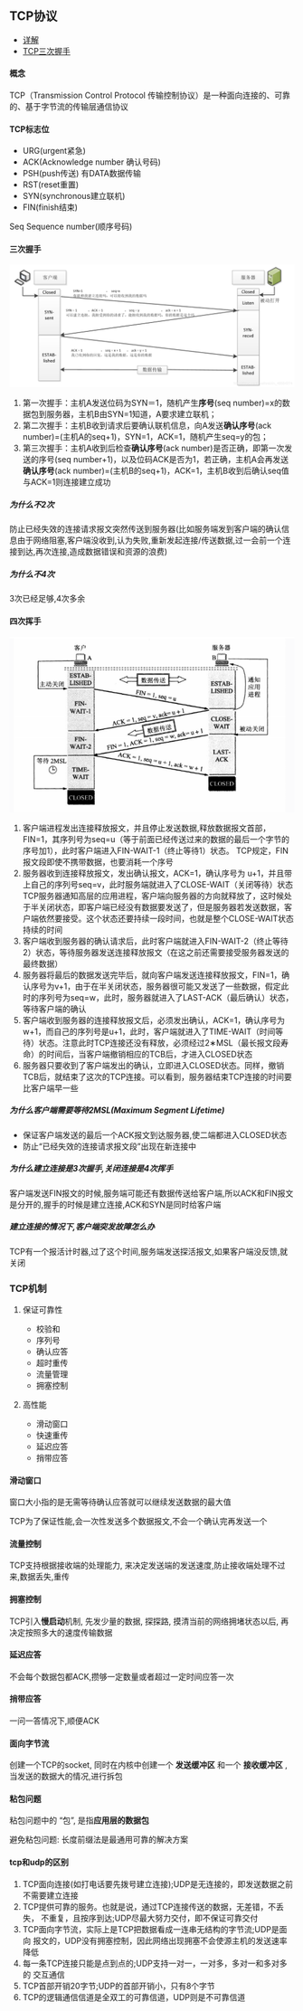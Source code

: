 ## TCP协议

- [详解](https://blog.csdn.net/sinat_36629696/article/details/80740678)
- [TCP三次握手](https://blog.csdn.net/weixin_48684274/article/details/108263608)

#### 概念

TCP（Transmission Control Protocol 传输控制协议）是一种面向连接的、可靠的、基于字节流的传输层通信协议


#### TCP标志位

- URG(urgent紧急)
- ACK(Acknowledge number 确认号码) 
- PSH(push传送) 有DATA数据传输
- RST(reset重置) 
- SYN(synchronous建立联机) 
- FIN(finish结束) 

 Seq Sequence number(顺序号码) 


#### 三次握手

![三次握手](image/three.png)

1. 第一次握手：主机A发送位码为SYN＝1，随机产生**序号**(seq number)=x的数据包到服务器，主机B由SYN=1知道，A要求建立联机；
2. 第二次握手：主机B收到请求后要确认联机信息，向A发送**确认序号**(ack number)=(主机A的seq+1)，SYN=1，ACK=1，随机产生seq=y的包；
3. 第三次握手：主机A收到后检查**确认序号**(ack number)是否正确，即第一次发送的序号(seq number+1)，以及位码ACK是否为1，若正确，主机A会再发送**确认序号**(ack number)=(主机B的seq+1)，ACK=1，主机B收到后确认seq值与ACK=1则连接建立成功

##### 为什么不2次

防止已经失效的连接请求报文突然传送到服务器(比如服务端发到客户端的确认信息由于网络阻塞,客户端没收到,认为失败,重新发起连接/传送数据,过一会前一个连接到达,再次连接,造成数据错误和资源的浪费)

##### 为什么不4次

3次已经足够,4次多余

#### 四次挥手

![四次挥手](image/four.png)

1. 客户端进程发出连接释放报文，并且停止发送数据,释放数据报文首部，FIN=1，其序列号为seq=u（等于前面已经传送过来的数据的最后一个字节的序号加1），此时客户端进入FIN-WAIT-1（终止等待1）状态。 TCP规定，FIN报文段即使不携带数据，也要消耗一个序号
2. 服务器收到连接释放报文，发出确认报文，ACK=1，确认序号为 u+1，并且带上自己的序列号seq=v，此时服务端就进入了CLOSE-WAIT（关闭等待）状态
TCP服务器通知高层的应用进程，客户端向服务器的方向就释放了，这时候处于半关闭状态，即客户端已经没有数据要发送了，但是服务器若发送数据，客户端依然要接受。这个状态还要持续一段时间，也就是整个CLOSE-WAIT状态持续的时间
3. 客户端收到服务器的确认请求后，此时客户端就进入FIN-WAIT-2（终止等待2）状态，等待服务器发送连接释放报文（在这之前还需要接受服务器发送的最终数据）
4. 服务器将最后的数据发送完毕后，就向客户端发送连接释放报文，FIN=1，确认序号为v+1，由于在半关闭状态，服务器很可能又发送了一些数据，假定此时的序列号为seq=w，此时，服务器就进入了LAST-ACK（最后确认）状态，等待客户端的确认
5. 客户端收到服务器的连接释放报文后，必须发出确认，ACK=1，确认序号为w+1，而自己的序列号是u+1，此时，客户端就进入了TIME-WAIT（时间等待）状态。注意此时TCP连接还没有释放，必须经过2∗MSL（最长报文段寿命）的时间后，当客户端撤销相应的TCB后，才进入CLOSED状态
6. 服务器只要收到了客户端发出的确认，立即进入CLOSED状态。同样，撤销TCB后，就结束了这次的TCP连接。可以看到，服务器结束TCP连接的时间要比客户端早一些

##### 为什么客户端需要等待2MSL(Maximum Segment Lifetime)

- 保证客户端发送的最后一个ACK报文到达服务器,使二端都进入CLOSED状态
- 防止“已经失效的连接请求报文段”出现在新连接中

##### 为什么建立连接是3次握手,关闭连接是4次挥手

客户端发送FIN报文的时候,服务端可能还有数据传送给客户端,所以ACK和FIN报文是分开的,握手的时候是建立连接,ACK和SYN是同时给客户端

##### 建立连接的情况下,客户端突发故障怎么办

TCP有一个报活计时器,过了这个时间,服务端发送探活报文,如果客户端没反馈,就关闭


### TCP机制

1. 保证可靠性
    - 校验和
    - 序列号
    - 确认应答
    - 超时重传
    - 流量管理
    - 拥塞控制
    
2. 高性能
    - 滑动窗口
    - 快速重传
    - 延迟应答
    - 捎带应答
    
    
#### 滑动窗口

窗口大小指的是无需等待确认应答就可以继续发送数据的最大值

TCP为了保证性能,会一次性发送多个数据报文,不会一个确认完再发送一个

#### 流量控制

TCP支持根据接收端的处理能力, 来决定发送端的发送速度,防止接收端处理不过来,数据丢失,重传

#### 拥塞控制

TCP引入**慢启动**机制, 先发少量的数据, 探探路, 摸清当前的网络拥堵状态以后, 再决定按照多大的速度传输数据

#### 延迟应答

不会每个数据包都ACK,攒够一定数量或者超过一定时间应答一次

#### 捎带应答

一问一答情况下,顺便ACK

#### 面向字节流

创建一个TCP的socket, 同时在内核中创建一个 **发送缓冲区** 和一个 **接收缓冲区** ,当发送的数据大的情况,进行拆包

#### 粘包问题

 粘包问题中的 “包”, 是指**应用层的数据包**
 
 避免粘包问题: 长度前缀法是最通用可靠的解决方案
 
#### tcp和udp的区别
     
1. TCP面向连接(如打电话要先拨号建立连接);UDP是无连接的，即发送数据之前 不需要建立连接
2. TCP提供可靠的服务。也就是说，通过TCP连接传送的数据，无差错，不丢失， 不重复，且按序到达;UDP尽最大努力交付，即不保证可靠交付
3. TCP面向字节流，实际上是TCP把数据看成一连串无结构的字节流;UDP是面向 报文的，UDP没有拥塞控制，因此网络出现拥塞不会使源主机的发送速率降低
4. 每一条TCP连接只能是点到点的;UDP支持一对一，一对多，多对一和多对多的 交互通信
5. TCP首部开销20字节;UDP的首部开销小，只有8个字节
6. TCP的逻辑通信信道是全双工的可靠信道，UDP则是不可靠信道
 

